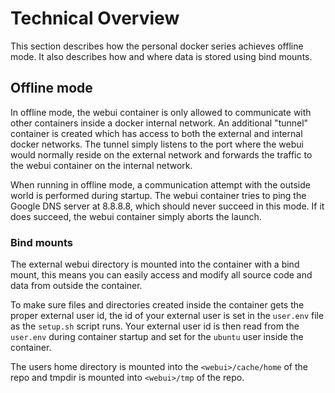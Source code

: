 # Technical Overview
This section describes how the personal docker series achieves offline mode. It also describes how and where data is stored using bind mounts.

## Offline mode

In offline mode, the webui container is only allowed to communicate with other containers inside a docker internal network. An additional "tunnel" container is created which has access to both the external and internal docker networks. The tunnel simply listens to the port where the webui would normally reside on the external network and forwards the traffic to the webui container on the internal network.

When running in offline mode, a communication attempt with the outside world is performed during startup. The webui container tries to ping the Google DNS server at 8.8.8.8, which should never succeed in this mode. If it does succeed, the webui container simply aborts the launch.

### Bind mounts

The external webui directory is mounted into the container with a bind mount, this means you can easily access and modify all source code and data from outside the container. 

To make sure files and directories created inside the container gets the proper external user id, the id of your external user is set in the `user.env` file as the `setup.sh` script runs. Your external user id is then read from the `user.env` during container startup and set for the `ubuntu` user inside the container.

The users home directory is mounted into the `<webui>/cache/home` of the repo and tmpdir is mounted into `<webui>/tmp` of the repo.
